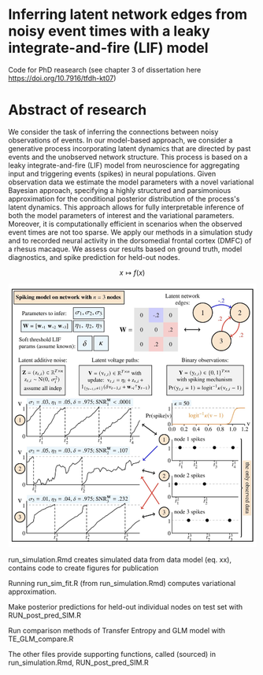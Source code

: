 # Inferring latent network edges from noisy event times with a leaky integrate-and-fire (LIF) model
Code for PhD reasearch (see chapter 3 of dissertation here https://doi.org/10.7916/tfdh-kt07)

# Abstract of research
We consider the task of inferring the connections between noisy observations of events.
In our model-based approach, we consider a generative process incorporating latent dynamics that are directed by past events and the unobserved network structure. This process is based on a leaky integrate-and-fire (LIF) model from neuroscience for aggregating input and triggering events (spikes) in neural populations. Given observation data we estimate the model parameters with a novel variational Bayesian approach, specifying a highly structured and parsimonious approximation for the conditional posterior distribution of the process's latent dynamics.
This approach allows for fully interpretable inference of both the model parameters of interest and the variational parameters. Moreover, it is computationally efficient in scenarios when the observed event times are not too sparse.
We apply our methods in a simulation study and to recorded neural activity in the dorsomedial frontal cortex (DMFC) of a rhesus macaque. We assess our results based on ground truth, model diagnostics, and spike prediction for held-out nodes.

$$
x \mapsto f(x)
$$

![Alt text](/plots/diagram.jpg?raw=true "Optional Title")

run_simulation.Rmd creates simulated data from data model (eq. xx), contains code to create figures for publication

Running run_sim_fit.R (from run_simulation.Rmd) computes variational approximation.

Make posterior predictions for held-out individual nodes on test set with RUN_post_pred_SIM.R 

Run comparison methods of Transfer Entropy and GLM model with TE_GLM_compare.R

The other files provide supporting functions, called (sourced) in run_simulation.Rmd, RUN_post_pred_SIM.R
